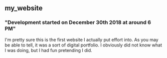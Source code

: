 ## my_website
### "Development started on December 30th 2018 at around 6 PM"

I'm pretty sure this is the first website I actually put effort into. As you may be able to tell, it was a sort of digital portfolio. I obviously did not know what I was doing, but I had fun pretending I did.
